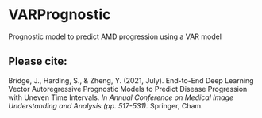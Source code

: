# VARPrognostic
Prognostic model to predict AMD progression using a VAR model

## Please cite:
Bridge, J., Harding, S., & Zheng, Y. (2021, July). End-to-End Deep Learning Vector Autoregressive Prognostic Models to Predict Disease Progression with Uneven Time Intervals. *In Annual Conference on Medical Image Understanding and Analysis (pp. 517-531).* Springer, Cham.
